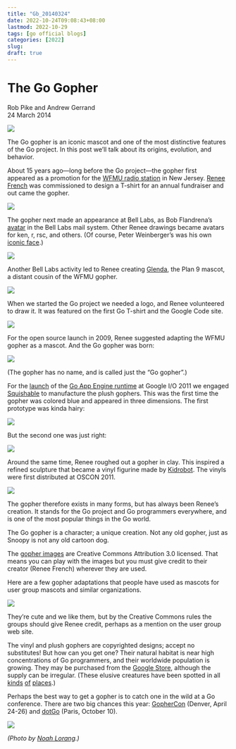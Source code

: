 ```yaml
---
title: "Gb_20140324"
date: 2022-10-24T09:08:43+08:00
lastmod: 2022-10-29
tags: [go official blogs]
categories: [2022]
slug:
draft: true
---
```

# The Go Gopher

Rob Pike and Andrew Gerrand  
24 March 2014

![](gopher/header.jpg)

The Go gopher is an iconic mascot and one of the most distinctive features of the Go project. In this post we’ll talk about its origins, evolution, and behavior.

About 15 years ago—long before the Go project—the gopher first appeared as a promotion for the [WFMU radio station](https://wfmu.org/) in New Jersey. [Renee French](http://reneefrench.blogspot.com/) was commissioned to design a T-shirt for an annual fundraiser and out came the gopher.

![](gopher/wfmu.jpg)

The gopher next made an appearance at Bell Labs, as Bob Flandrena’s [avatar](https://research.swtch.com/face) in the Bell Labs mail system. Other Renee drawings became avatars for ken, r, rsc, and others. (Of course, Peter Weinberger’s was his own [iconic face](http://spinroot.com/pico/pjw.html).)

![](gopher/avatars.png)

Another Bell Labs activity led to Renee creating [Glenda](https://9p.io/plan9/glenda.html), the Plan 9 mascot, a distant cousin of the WFMU gopher.

![](gopher/glenda.png)

When we started the Go project we needed a logo, and Renee volunteered to draw it. It was featured on the first Go T-shirt and the Google Code site.

![](gopher/logo.png)

For the open source launch in 2009, Renee suggested adapting the WFMU gopher as a mascot. And the Go gopher was born:

![](gopher/gopher.png)

(The gopher has no name, and is called just the “Go gopher”.)

For the [launch](https://www.youtube.com/watch?v=-i0hat7pdpk#t=24m40s) of the [Go App Engine runtime](https://developers.google.com/appengine/docs/go) at Google I/O 2011 we engaged [Squishable](http://squishable.com/) to manufacture the plush gophers. This was the first time the gopher was colored blue and appeared in three dimensions. The first prototype was kinda hairy:

![](gopher/prototype.jpg)

But the second one was just right:

![](gopher/plush.jpg)

Around the same time, Renee roughed out a gopher in clay. This inspired a refined sculpture that became a vinyl figurine made by [Kidrobot](http://www.kidrobot.com/). The vinyls were first distributed at OSCON 2011.

![](gopher/vinyl.jpg)

The gopher therefore exists in many forms, but has always been Renee’s creation. It stands for the Go project and Go programmers everywhere, and is one of the most popular things in the Go world.

The Go gopher is a character; a unique creation. Not any old gopher, just as Snoopy is not any old cartoon dog.

The [gopher images](https://go.dev/doc/gopher/) are Creative Commons Attribution 3.0 licensed. That means you can play with the images but you must give credit to their creator (Renee French) wherever they are used.

Here are a few gopher adaptations that people have used as mascots for user group mascots and similar organizations.

![](gopher/usergroups.png)

They’re cute and we like them, but by the Creative Commons rules the groups should give Renee credit, perhaps as a mention on the user group web site.

The vinyl and plush gophers are copyrighted designs; accept no substitutes! But how can you get one? Their natural habitat is near high concentrations of Go programmers, and their worldwide population is growing. They may be purchased from the [Google Store](https://www.googlemerchandisestore.com/Google+Redesign/Fun/Go+Gopher+Blue+Squishable.axd?cid=1399), although the supply can be irregular. (These elusive creatures have been spotted in all [kinds](http://www.flickr.com/photos/pinkhamsters/sets/72157627910426064/) [of](https://plus.google.com/107966629974328136037/posts/TcFA9zHzQB8) [places](https://twitter.com/goroutine).)

Perhaps the best way to get a gopher is to catch one in the wild at a Go conference. There are two big chances this year: [GopherCon](http://gophercon.com/) (Denver, April 24-26) and [dotGo](http://dotgo.eu/) (Paris, October 10).

![](gopher/portrait.jpg)

_(Photo by_ [_Noah Lorang_](https://twitter.com/noahhlo/status/437395572081688576)_.)_
